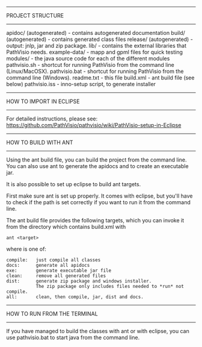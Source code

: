 *********************
 PROJECT STRUCTURE 
*********************

apidoc/ (autogenerated)  - contains autogenerated documentation
build/ (autogenerated)   - contains generated class files
release/ (autogenerated) - output: jnlp, jar and zip package.
lib/                     - contains the external libraries that PathVisio needs.
example-data/            - mapp and gpml files for quick testing
modules/                 - the java source code for each of the different modules
pathvisio.sh             - shortcut for running PathVisio from the command line (Linux/MacOSX).
pathvisio.bat            - shortcut for running PathVisio from the command line (Windows).
readme.txt               - this file
build.xml                - ant build file (see below)
pathvisio.iss            - inno-setup script, to generate installer

****************************
 HOW TO IMPORT IN ECLIPSE 
****************************

For detailed instructions, please see: https://github.com/PathVisio/pathvisio/wiki/PathVisio-setup-in-Eclipse

*************************
 HOW TO BUILD WITH ANT 
*************************

Using the ant build file, you can build the project from the command line. You can also use ant to generate the apidocs and to create an executable jar.

It is also possible to set up eclipse to build ant targets.

First make sure ant is set up properly. It comes with eclipse, but you'll have to check if the path is set correctly if you want to run it from the command line.

The ant build file provides the following targets, which you can invoke it from the directory which contains build.xml with 
```
ant <target>
```

where <target> is one of:
```
compile:   just compile all classes
docs:      generate all apidocs
exe:       generate executable jar file
clean:     remove all generated files
dist:      generate zip package and windows installer. 
           The zip package only includes files needed to *run* not compile.
all:       clean, then compile, jar, dist and docs.
```

********************************
 HOW TO RUN FROM THE TERMINAL 
********************************

If you have managed to build the classes with ant or with eclipse, you 
can use pathvisio.bat to start java from the command line.
